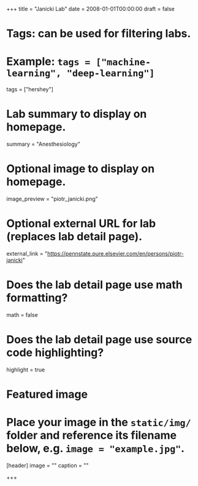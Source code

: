 +++
title = "Janicki Lab"
date = 2008-01-01T00:00:00
draft = false

# Tags: can be used for filtering labs.
# Example: `tags = ["machine-learning", "deep-learning"]`
tags = ["hershey"]

# Lab summary to display on homepage.
summary = "Anesthesiology"

# Optional image to display on homepage.
image_preview = "piotr_janicki.png"

# Optional external URL for lab (replaces lab detail page).
external_link = "https://pennstate.pure.elsevier.com/en/persons/piotr-janicki"

# Does the lab detail page use math formatting?
math = false

# Does the lab detail page use source code highlighting?
highlight = true

# Featured image
# Place your image in the `static/img/` folder and reference its filename below, e.g. `image = "example.jpg"`.
[header]
image = ""
caption = ""

+++
